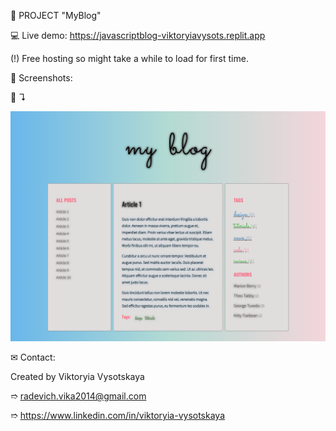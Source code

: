 📒 PROJECT "MyBlog"

💻 Live demo: https://javascriptblog-viktoryiavysots.replit.app

(!) Free hosting so might take a while to load for first time.


👀 Screenshots:

📸 ↴︎

![Alt Text](./images/screenshots/1.MyBlog.png)


✉ Contact:

Created by Viktoryia Vysotskaya

➱ radevich.vika2014@gmail.com

➱ https://www.linkedin.com/in/viktoryia-vysotskaya